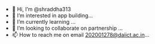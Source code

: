 - 👋 Hi, I’m @shraddha313
- 👀 I’m interested in app building...
- 🌱 I’m currently learning ...
- 💞️ I’m looking to collaborate on partnership ...
- 📫 How to reach me on email 202001278@daiict.ac.in...

<!---
shraddha313/shraddha313 is a ✨ special ✨ repository because its `README.md` (this file) appears on your GitHub profile.
You can click the Preview link to take a look at your changes.
--->
